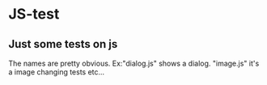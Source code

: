 # JS-test
## Just some tests on js
The names are pretty obvious.
Ex:"dialog.js" shows a dialog.
"image.js" it's a image changing tests
etc...
